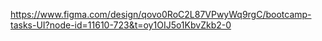 https://www.figma.com/design/qovo0RoC2L87VPwyWq9rgC/bootcamp-tasks-UI?node-id=11610-723&t=oy1OIJ5o1KbvZkb2-0
